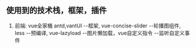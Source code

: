 ## 使用到的技术栈，框架，插件
 1. 前端: vue全家桶 antd,vantUI --框架, vue-concise-slider --轮播图组件, less --预编译, vue-lazyload --图片懒加载，vue自定义指令 --监听自定义事件
